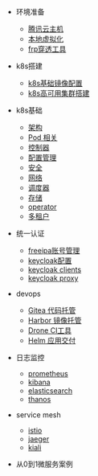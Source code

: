 * 环境准备
  * [腾讯云主机](env/cvm_intro_01.md)
  * [本地虚拟化](env/vt_intro_01.md)
  * [frp穿透工具](env/frp_intro_01.md)

* k8s搭建
  * [k8s基础镜像配置](install_k8s/base_image_intro_01.md)
  * [k8s高可用集群搭建](install_k8s/install_intro_01.md)

* k8s基础
  * [架构](k8s/intro_01.md)
  * [Pod 相关](k8s/pod_01.md)
  * [控制器](k8s/ctl_01.md)
  * [配置管理](k8s/config_01.md)
  * [安全]()
  * [网络]()
  * [调度器]()
  * [存储]()
  * [operator]()
  * [多租户]()

* 统一认证
  * [freeipa账号管理](env/freeipa_intro_01.md)
  * [keycloak配置](oauth/keycloak/intro_01.md)
  * [keycloak clients](oauth/keycloak/clients_01.md)
  * [keycloak proxy](oauth/keycloak/proxy_01.md)

* devops
  * [Gitea 代码托管]()
  * [Harbor 镜像托管]()
  * [Drone CI工具]()
  * [Helm 应用交付]()

* 日志监控
  * [prometheus]()
  * [kibana]()
  * [elasticsearch]()
  * [thanos]()

* service mesh
  * [istio]()
  * [jaeger]()
  * [kiali]()

* 从0到1微服务案例
  